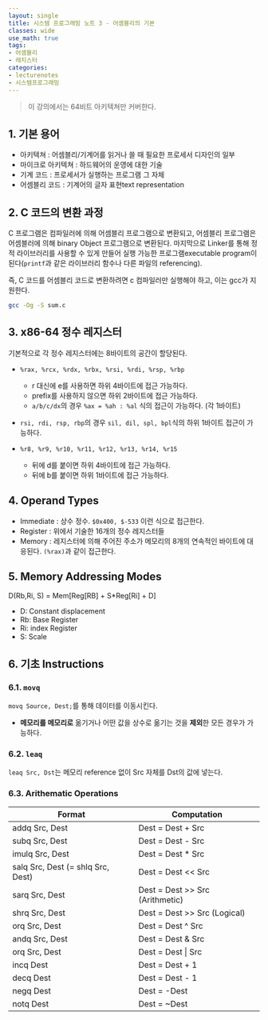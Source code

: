 ```yaml
---
layout: single
title: 시스템 프로그래밍 노트 3 - 어셈블리의 기본
classes: wide
use_math: true
tags:
- 어셈블리
- 레지스터
categories:
- lecturenotes
- 시스템프로그래밍
---
```


> 이 강의에서는 64비트 아키텍쳐만 커버한다.

## 1. 기본 용어

* 아키텍쳐 : 어셈블리/기계어를 읽거나 쓸 때 필요한 프로세서 디자인의 일부
* 마이크로 아키텍쳐 : 하드웨어의 운영에 대한 기술
* 기계 코드 : 프로세서가 실행하는 프로그램 그 자체
* 어셈블리 코드 : 기계어의 글자 표현text representation



## 2. C 코드의 변환 과정

C 프로그램은 컴파일러에 의해 어셈블리 프로그램으로 변환되고, 어셈블리 프로그램은 어셈블러에 의해 binary Object 프로그램으로 변환된다. 마지막으로 Linker를 통해 정적 라이브러리를 사용할 수 있게 만들어 실행 가능한 프로그램executable program이 된다(`printf`과 같은 라이브러리 함수나 다른 파일의 referencing).

즉, C 코드를 어셈블리 코드로 변환하려면 c 컴파일러만 실행해야 하고, 이는 gcc가 지원한다.

```bash
gcc -Og -S sum.c
```



## 3. x86-64 정수 레지스터

기본적으로 각 정수 레지스터에는 8바이트의 공간이 할당된다.

* `%rax, %rcx, %rdx, %rbx, %rsi, %rdi, %rsp, %rbp`
  * r 대신에 e를 사용하면 하위 4바이트에 접근 가능하다.
  * prefix를 사용하지 않으면 하위 2바이트에 접근 가능하다.
  * `a/b/c/dx`의 경우 `%ax = %ah : %al`  식의 접근이 가능하다. (각 1바이트)
* `rsi, rdi, rsp, rbp`의 경우 `sil, dil, spl, bpl`식의 하위 1바이트 접근이 가능하다.
  
* `%r8, %r9, %r10, %r11, %r12, %r13, %r14, %r15`
  * 뒤에 d를 붙이면 하위 4바이트에 접근 가능하다.
  * 뒤에 b를 붙이면 하위 1바이트에 접근 가능하다.

## 4. Operand Types

* Immediate : 상수 정수. `$0x400, $-533` 이런 식으로 접근한다.
* Register : 위에서 기술한 16개의 정수 레지스터들
* Memory : 레지스터에 의해 주어진 주소가 메모리의 8개의 연속적인 바이트에 대응된다. `(%rax)`과 같이 접근한다.

## 5. Memory Addressing Modes

D(Rb,Ri, S)  = Mem[Reg[RB] + S*Reg[Ri] + D]

* D: Constant displacement
* Rb: Base Register
* Ri: index Register
* S: Scale

## 6. 기초 Instructions

### 6.1. `movq`

`movq Source, Dest;`를 통해 데이터를 이동시킨다.

* **메모리를 메모리로** 옮기거나 어떤 값을 상수로 옮기는 것을 **제외**한 모든 경우가 가능하다.

### 6.2. `leaq`

`leaq Src, Dst`는 메모리 reference 없이 Src 자체를 Dst의 값에 넣는다.

### 6.3. Arithematic Operations

| Format                            | Computation                     |
| --------------------------------- | ------------------------------- |
| addq Src, Dest                    | Dest = Dest + Src               |
| subq Src, Dest                    | Dest = Dest - Src               |
| imulq Src, Dest                   | Dest = Dest * Src               |
| salq Src, Dest (= shlq Src, Dest) | Dest = Dest << Src              |
| sarq Src, Dest                    | Dest = Dest >> Src (Arithmetic) |
| shrq Src, Dest                    | Dest = Dest >> Src (Logical)    |
| orq Src, Dest                     | Dest = Dest ^ Src               |
| andq Src, Dest                    | Dest = Dest & Src               |
| orq Src, Dest                     | Dest = Dest \| Src              |
| incq Dest                         | Dest = Dest + 1                 |
| decq Dest                         | Dest = Dest - 1                 |
| negq Dest                         | Dest = -Dest                    |
| notq Dest                         | Dest = ~Dest                    |

